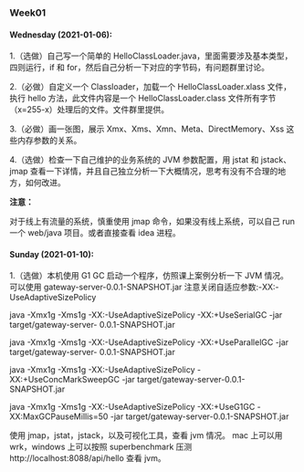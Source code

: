 ### Week01

#### Wednesday (2021-01-06):

 1.（选做）自己写一个简单的 HelloClassLoader.java，里面需要涉及基本类型，四则运行，if 和 for，然后自己分析一下对应的字节码，有问题群里讨论。

2.（必做）自定义一个 Classloader，加载一个 HelloClassLoader.xlass 文件，执行 hello 方法，此文件内容是一个 HelloClassLoader.class 文件所有字节（x=255-x）处理后的文件。文件群里提供。

3.（必做）画一张图，展示 Xmx、Xms、Xmn、Meta、DirectMemory、Xss 这些内存参数的关系。

4.（选做）检查一下自己维护的业务系统的 JVM 参数配置，用 jstat 和 jstack、jmap 查看一下详情，并且自己独立分析一下大概情况，思考有没有不合理的地方，如何改进。

**注意：**

对于线上有流量的系统，慎重使用 jmap 命令，如果没有线上系统，可以自己 run 一个 web/java 项目。或者直接查看 idea 进程。

#### Sunday (2021-01-10):

1.（选做）本机使用 G1 GC 启动一个程序，仿照课上案例分析一下 JVM 情况。
可以使用 gateway-server-0.0.1-SNAPSHOT.jar 注意关闭自适应参数:-XX:-UseAdaptiveSizePolicy

java -Xmx1g -Xms1g -XX:-UseAdaptiveSizePolicy -XX:+UseSerialGC -jar target/gateway-server- 0.0.1-SNAPSHOT.jar

java -Xmx1g -Xms1g -XX:-UseAdaptiveSizePolicy -XX:+UseParallelGC -jar target/gateway-server- 0.0.1-SNAPSHOT.jar

java -Xmx1g -Xms1g -XX:-UseAdaptiveSizePolicy -XX:+UseConcMarkSweepGC -jar target/gateway-server-0.0.1-SNAPSHOT.jar

java -Xmx1g -Xms1g -XX:-UseAdaptiveSizePolicy -XX:+UseG1GC -XX:MaxGCPauseMillis=50 -jar target/gateway-server-0.0.1-SNAPSHOT.jar

使用 jmap，jstat，jstack，以及可视化工具，查看 jvm 情况。 mac 上可以用 wrk，windows 上可以按照 superbenchmark 压测 http://localhost:8088/api/hello 查看 jvm。